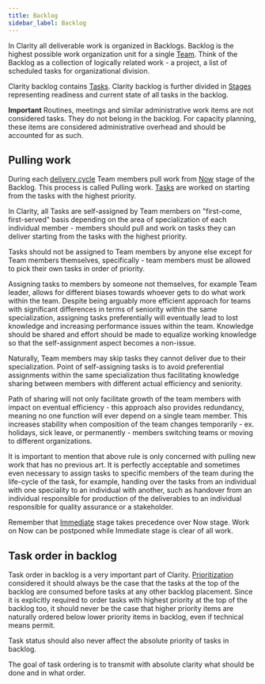 ```yaml
---
title: Backlog
sidebar_label: Backlog
---
```


In Clarity all deliverable work is organized in Backlogs. Backlog is the highest possible work organization unit for a single [Team](team.md). Think of the Backlog as a collection of logically related work - a project, a list of scheduled tasks for organizational division.

Clarity backlog contains [Tasks](tasks.md). Clarity backlog is further divided in [Stages](task-stage.md) representing readiness and current state of all tasks in the backlog.

**Important** Routines, meetings and similar administrative work items are not considered tasks. They do not belong in the backlog. For capacity planning, these items are considered administrative overhead and should be accounted for as such.

## Pulling work

During each [delivery cycle](delivery-cycle.md) Team members pull work from [Now](task-stage.md#now) stage of the Backlog. This process is called Pulling work. [Tasks](tasks.md) are worked on starting from the tasks with the highest priority.

In Clarity, all Tasks are self-assigned by Team members on "first-come, first-served" basis depending on the area of specialization of each individual member - members should pull and work on tasks they can deliver starting from the tasks with the highest priority.

Tasks should not be assigned to Team members by anyone else except for Team members themselves, specifically - team members must be allowed to pick their own tasks in order of priority.

Assigning tasks to members by someone not themselves, for example Team leader, allows for different biases towards whoever gets to do what work within the team. Despite being arguably more efficient approach for teams with significant differences in terms of seniority within the same specialization, assigning tasks preferentially will eventually lead to lost knowledge and increasing performance issues within the team. Knowledge should be shared and effort should be made to equalize working knowledge so that the self-assignment aspect becomes a non-issue.

Naturally, Team members may skip tasks they cannot deliver due to their specialization. Point of self-assigning tasks is to avoid preferential assignments within the same specialization thus facilitating knowledge sharing between members with different actual efficiency and seniority.

Path of sharing will not only facilitate growth of the team members with impact on eventual efficiency - this approach also provides redundancy, meaning no one function will ever depend on a single team member. This increases stability when composition of the team changes temporarily - ex. holidays, sick leave, or permanently - members switching teams or moving to different organizations.

It is important to mention that above rule is only concerned with pulling new work that has no previous art. It is perfectly acceptable and sometimes even necessary to assign tasks to specific members of the team during the life-cycle of the task, for example, handing over the tasks from an individual with one speciality to an individual with another, such as handover from an individual responsible for production of the deliverables to an individual responsible for quality assurance or a stakeholder.

Remember that [Immediate](task-stage.md#immediate) stage takes precedence over Now stage. Work on Now can be postponed while Immediate stage is clear of all work.

## Task order in backlog

Task order in backlog is a very important part of Clarity. [Prioritization](./prioritization) considered it should always be the case that the tasks at the top of the backlog are consumed before tasks at any other backlog placement. Since it is explicitly required to order tasks with highest priority at the top of the backlog too, it should never be the case that higher priority items are naturally ordered below lower priority items in backlog, even if technical means permit.

Task status should also never affect the absolute priority of tasks in backlog.

The goal of task ordering is to transmit with absolute clarity what should be done and in what order.
